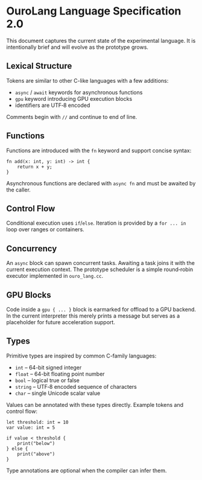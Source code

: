 # OuroLang Language Specification 2.0

This document captures the current state of the experimental language.
It is intentionally brief and will evolve as the prototype grows.

## Lexical Structure

Tokens are similar to other C-like languages with a few additions:

* `async` / `await` keywords for asynchronous functions
* `gpu` keyword introducing GPU execution blocks
* identifiers are UTF‑8 encoded

Comments begin with `//` and continue to end of line.

## Functions

Functions are introduced with the `fn` keyword and support concise
syntax:

```ouro
fn add(x: int, y: int) -> int {
    return x + y;
}
```

Asynchronous functions are declared with `async fn` and must be awaited
by the caller.

## Control Flow

Conditional execution uses `if`/`else`.  Iteration is provided by a
`for ... in` loop over ranges or containers.

## Concurrency

An `async` block can spawn concurrent tasks.  Awaiting a task joins it
with the current execution context.  The prototype scheduler is a
simple round‑robin executor implemented in `ouro_lang.cc`.

## GPU Blocks

Code inside a `gpu { ... }` block is earmarked for offload to a GPU
backend.  In the current interpreter this merely prints a message but
serves as a placeholder for future acceleration support.

## Types

Primitive types are inspired by common C-family languages:

* `int` – 64-bit signed integer
* `float` – 64-bit floating point number
* `bool` – logical true or false
* `string` – UTF‑8 encoded sequence of characters
* `char` – single Unicode scalar value

Values can be annotated with these types directly. Example tokens and control flow:

```ouro
let threshold: int = 10
var value: int = 5

if value < threshold {
    print("below")
} else {
    print("above")
}
```

Type annotations are optional when the compiler can infer them.
